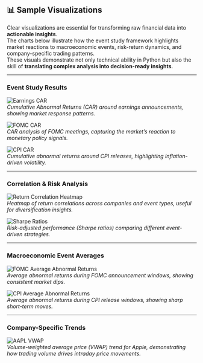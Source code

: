 ## 📊 Sample Visualizations  

Clear visualizations are essential for transforming raw financial data into **actionable insights**.  
The charts below illustrate how the event study framework highlights market reactions to macroeconomic events, risk-return dynamics, and company-specific trading patterns.  
These visuals demonstrate not only technical ability in Python but also the skill of **translating complex analysis into decision-ready insights**.  

---

### Event Study Results  

![Earnings CAR](plots/G1_earnings_car.png)  
*Cumulative Abnormal Returns (CAR) around earnings announcements, showing market response patterns.*  

![FOMC CAR](plots/G2_fomc_car.png)  
*CAR analysis of FOMC meetings, capturing the market’s reaction to monetary policy signals.*  

![CPI CAR](plots/G3_cpi_car.png)  
*Cumulative abnormal returns around CPI releases, highlighting inflation-driven volatility.*  

---

### Correlation & Risk Analysis  

![Return Correlation Heatmap](plots/c2_return_corr_heatmap.png)  
*Heatmap of return correlations across companies and event types, useful for diversification insights.*  

![Sharpe Ratios](plots/c2_sharpe_bar.png)  
*Risk-adjusted performance (Sharpe ratios) comparing different event-driven strategies.*  

---

### Macroeconomic Event Averages  

![FOMC Average Abnormal Returns](plots/fomc_avg_norm_kp1.png)  
*Average abnormal returns during FOMC announcement windows, showing consistent market dips.*  

![CPI Average Abnormal Returns](plots/cpi_avg_norm_kp1.png)  
*Average abnormal returns during CPI release windows, showing sharp short-term moves.*  

---

### Company-Specific Trends  

![AAPL VWAP](plots/vwap_AAPL.png)  
*Volume-weighted average price (VWAP) trend for Apple, demonstrating how trading volume drives intraday price movements.*  
